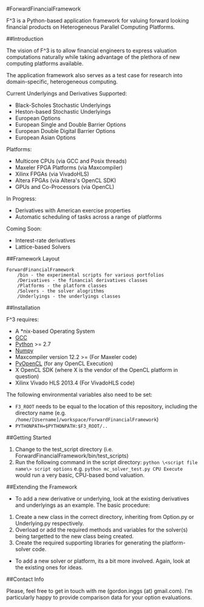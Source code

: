 #ForwardFinancialFramework

F^3 is a Python-based application framework for valuing forward looking financial products on Heterogeneous Parallel Computing Platforms.  

##Introduction

The vision of F^3 is to allow financial engineers to express valuation computations naturally while taking advantage of the plethora of new computing platforms available.

The application framework also serves as a test case for research into domain-specific, heterogeneous computing.

Current Underlyings and Derivatives Supported:

 * Black-Scholes Stochastic Underlyings
 * Heston-based Stochastic Underlyings
 * European Options
 * European Single and Double Barrier Options
 * European Double Digital Barrier Options
 * European Asian Options
 
Platforms:

 * Multicore CPUs (via GCC and Posix threads)
 * Maxeler FPGA Platforms (via Maxcompiler)
 * Xilinx FPGAs (via VivadoHLS)
 * Altera FPGAs (via Altera's OpenCL SDK)
 * GPUs and Co-Processors (via OpenCL)
 
In Progress:

 * Derivatives with American exercise properties
 * Automatic scheduling of tasks across a range of platforms
 
Coming Soon:

 * Interest-rate derivatives
 * Lattice-based Solvers

##Framework Layout

```
ForwardFinancialFramework  
    /bin - the experimental scripts for various portfolios 
    /Derivatives - the financial derivatives classes  
    /Platforms - the platform classes   
    /Solvers - the solver alogrithms  
    /Underlyings - the underlyings classes
```

##Installation

F^3 requires:

 * A *nix-based Operating System    
 * [GCC](http://gcc.gnu.org)
 * [Python](http://www.python.org) >= 2.7
 * [Numpy](http://numpy.scipy.org)
 * Maxcompiler version 12.2 >= (For Maxeler code)  
 * [PyOpenCL](http://mathema.tician.de/software/pyopencl) (for any OpenCL Execution)
 * X OpenCL SDK (where X is the vendor of the OpenCL platform in question)
 * Xilinx Vivado HLS 2013.4 (For VivadoHLS code)
 
The following environmental variables also need to be set:

 * `F3_ROOT` needs to be equal to the location of this repository, including the directory name (e.g. `/home/[Username]/workspace/ForwardFinancialFramework`)
 * `PYTHONPATH=$PYTHONPATH:$F3_ROOT/..`

##Getting Started

1. Change to the test_script directory (i.e. ForwardFinancialFramework/bin/test_scripts)  
2. Run the following command in the script directory:  `python \<script file name\> script options`
  e.g. `python mc_solver_test.py CPU Execute` would run a very basic, CPU-based bond valuation.  

##Extending the Framework

* To add a new derivative or underlying, look at the existing derivatives and underlyings as an example. The basic procedure:
 1. Create a new class in the correct directory, inheriting from Option.py or Underlying.py respectively.
 2. Overload or add the required methods and variables for the solver(s) being targetted to the new class being created.
 3. Create the required supporting libraries for generating the platform-solver code.
 
* To add a new solver or platform, its a bit more involved. Again, look at the existing ones for ideas.

##Contact Info

Please, feel free to get in touch with me (gordon.inggs (at) gmail.com). I'm particularly happy to provide comparison data for your option evaluations.
